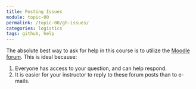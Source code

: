 ```yaml
---
title: Posting Issues
module: topic-00
permalink: /topic-00/gh-issues/
categories: logistics
tags: github, help
---
```


<div class="divider-heading"></div>


The absolute best way to ask for help in this course is to utilize the <a href="https://moodle.umt.edu/mod/hsuforum/view.php?id=2111816">Moodle forum</a>. This is ideal because:

1. Everyone has access to your question, and can help respond.
2. It is easier for your instructor to reply to these forum posts than to e-mails.
